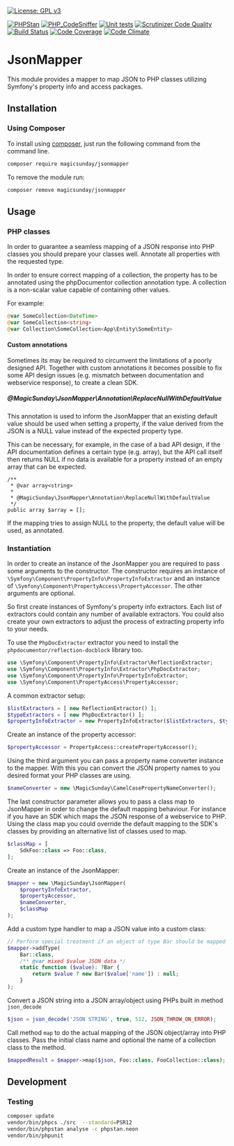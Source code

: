 [![License: GPL v3](https://img.shields.io/badge/License-MIT-blue.svg)](https://opensource.org/licenses/MIT)

[![PHPStan](https://img.shields.io/badge/PHPStan-level%208-brightgreen.svg?style=flat)](https://github.com/phpstan/phpstan)
[![PHP_CodeSniffer](https://img.shields.io/badge/PHP_CodeSniffer-PSR12-brightgreen.svg?style=flat)](https://github.com/squizlabs/PHP_CodeSniffer)
[![Unit tests](https://github.com/magicsunday/jsonmapper/actions/workflows/phpunit.yml/badge.svg)](https://github.com/magicsunday/jsonmapper/actions/workflows/phpunit.yml)
[![Scrutinizer Code Quality](https://scrutinizer-ci.com/g/magicsunday/jsonmapper/badges/quality-score.png?b=master)](https://scrutinizer-ci.com/g/magicsunday/jsonmapper/?branch=master)
[![Build Status](https://scrutinizer-ci.com/g/magicsunday/jsonmapper/badges/build.png?b=master)](https://scrutinizer-ci.com/g/magicsunday/jsonmapper/build-status/master)
[![Code Coverage](https://scrutinizer-ci.com/g/magicsunday/jsonmapper/badges/coverage.png?b=master)](https://scrutinizer-ci.com/g/magicsunday/jsonmapper/?branch=master)
[![Code Climate](https://codeclimate.com/github/magicsunday/jsonmapper/badges/gpa.svg)](https://codeclimate.com/github/magicsunday/jsonmapper)

# JsonMapper
This module provides a mapper to map JSON to PHP classes utilizing Symfony's property info and access packages.

## Installation

### Using Composer
To install using [composer](https://getcomposer.org/), just run the following command from the command line.

```bash
composer require magicsunday/jsonmapper
```

To remove the module run:
```bash
composer remove magicsunday/jsonmapper
```


## Usage
### PHP classes
In order to guarantee a seamless mapping of a JSON response into PHP classes you should prepare your classes well.
Annotate all properties with the requested type.

In order to ensure correct mapping of a collection, the property has to be annotated using
the phpDocumentor collection annotation type. A collection is a non-scalar value capable of containing other
values.

For example:

```php
@var SomeCollection<DateTime>
@var SomeCollection<string>
@var Collection\SomeCollection<App\Entity\SomeEntity>
```


#### Custom annotations
Sometimes its may be required to circumvent the limitations of a poorly designed API. Together with custom
annotations it becomes possible to fix some API design issues (e.g. mismatch between documentation and webservice
response), to create a clean SDK.

##### @MagicSunday\JsonMapper\Annotation\ReplaceNullWithDefaultValue
This annotation is used to inform the JsonMapper that an existing default value should be used when
setting a property, if the value derived from the JSON is a NULL value instead of the expected property type.

This can be necessary, for example, in the case of a bad API design, if the API documentation defines a
certain type (e.g. array), but the API call itself then returns NULL if no data is available for a property
instead of an empty array that can be expected.

    /**
     * @var array<string>
     *
     * @MagicSunday\JsonMapper\Annotation\ReplaceNullWithDefaultValue
     */
    public array $array = [];

If the mapping tries to assign NULL to the property, the default value will be used, as annotated.


### Instantiation

In order to create an instance of the JsonMapper you are required to pass some arguments to the constructor. The
constructor requires an instance of `\Symfony\Component\PropertyInfo\PropertyInfoExtractor` and an instance of
`\Symfony\Component\PropertyAccess\PropertyAccessor`. The other arguments are optional.

So first create instances of Symfony's property info extractors. Each list of extractors could contain any number of 
available extractors. You could also create your own extractors to adjust the process of extracting property info to 
your needs.

To use the `PhpDocExtractor` extractor you need to install the `phpdocumentor/reflection-docblock` library too.

```php
use \Symfony\Component\PropertyInfo\Extractor\ReflectionExtractor;
use \Symfony\Component\PropertyInfo\Extractor\PhpDocExtractor;
use \Symfony\Component\PropertyInfo\PropertyInfoExtractor;
use \Symfony\Component\PropertyAccess\PropertyAccessor;
```

A common extractor setup:
```php
$listExtractors = [ new ReflectionExtractor() ];
$typeExtractors = [ new PhpDocExtractor() ];
$propertyInfoExtractor = new PropertyInfoExtractor($listExtractors, $typeExtractors);
```

Create an instance of the property accessor:
```php
$propertyAccessor = PropertyAccess::createPropertyAccessor();
```

Using the third argument you can pass a property name converter instance to the mapper. With this you can convert 
the JSON property names to you desired format your PHP classes are using.
```php
$nameConverter = new \MagicSunday\CamelCasePropertyNameConverter();
```

The last constructor parameter allows you to pass a class map to JsonMapper in order to change the default mapping 
behaviour. For instance if you have an SDK which maps the JSON response of a webservice to PHP. Using the class map you could override
the default mapping to the SDK's classes by providing an alternative list of classes used to map.
```php
$classMap = [
    SdkFoo::class => Foo::class,
];
```

Create an instance of the JsonMapper:
```php
$mapper = new \MagicSunday\JsonMapper(
    $propertyInfoExtractor,
    $propertyAccessor,
    $nameConverter,
    $classMap
);
```

Add a custom type handler to map a JSON value into a custom class:
```php
// Perform special treatment if an object of type Bar should be mapped 
$mapper->addType(
    Bar::class,
    /** @var mixed $value JSON data */
    static function ($value): ?Bar {
        return $value ? new Bar($value['name']) : null;
    }
);
```

Convert a JSON string into a JSON array/object using PHPs built in method `json_decode`
```php
$json = json_decode('JSON STRING', true, 512, JSON_THROW_ON_ERROR);
```

Call method `map` to do the actual mapping of the JSON object/array into PHP classes. Pass the initial class name
and optional the name of a collection class to the method.
```php
$mappedResult = $mapper->map($json, Foo::class, FooCollection::class);
```


## Development

### Testing
```bash
composer update
vendor/bin/phpcs ./src  --standard=PSR12
vendor/bin/phpstan analyse -c phpstan.neon
vendor/bin/phpunit
```

